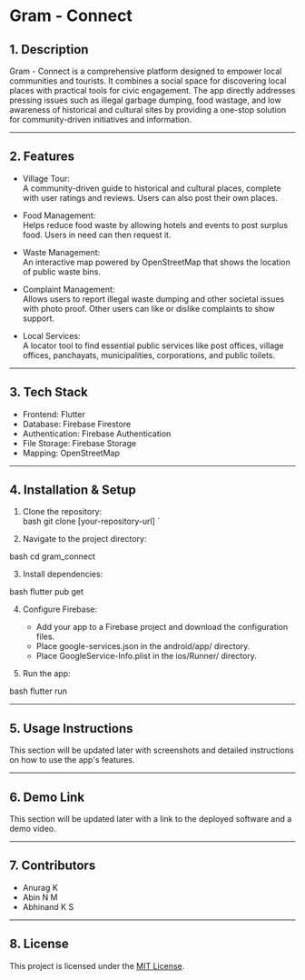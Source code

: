 # Gram - Connect

## 1. Description
Gram - Connect is a comprehensive platform designed to empower local communities and tourists. It combines a social space for discovering local places with practical tools for civic engagement. The app directly addresses pressing issues such as illegal garbage dumping, food wastage, and low awareness of historical and cultural sites by providing a one-stop solution for community-driven initiatives and information.

---

## 2. Features

- Village Tour:  
  A community-driven guide to historical and cultural places, complete with user ratings and reviews. Users can also post their own places.

- Food Management:  
  Helps reduce food waste by allowing hotels and events to post surplus food. Users in need can then request it.

- Waste Management:  
  An interactive map powered by OpenStreetMap that shows the location of public waste bins.

- Complaint Management:  
  Allows users to report illegal waste dumping and other societal issues with photo proof. Other users can like or dislike complaints to show support.

- Local Services:  
  A locator tool to find essential public services like post offices, village offices, panchayats, municipalities, corporations, and public toilets.

---

## 3. Tech Stack

- Frontend: Flutter  
- Database: Firebase Firestore  
- Authentication: Firebase Authentication  
- File Storage: Firebase Storage  
- Mapping: OpenStreetMap

---

## 4. Installation & Setup

1. Clone the repository:  
bash
git clone [your-repository-url]
`

2. Navigate to the project directory:

bash
cd gram_connect


3. Install dependencies:

bash
flutter pub get


4. Configure Firebase:

   * Add your app to a Firebase project and download the configuration files.
   * Place google-services.json in the android/app/ directory.
   * Place GoogleService-Info.plist in the ios/Runner/ directory.

5. Run the app:

bash
flutter run


---

## 5. Usage Instructions

This section will be updated later with screenshots and detailed instructions on how to use the app's features.

---

## 6. Demo Link

This section will be updated later with a link to the deployed software and a demo video.

---

## 7. Contributors

* Anurag K
* Abin N M
* Abhinand K S

---

## 8. License

This project is licensed under the [MIT License](LICENSE).

